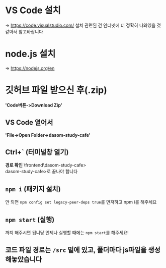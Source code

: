 # VS Code 설치
=> https://code.visualstudio.com/
설치 관련된 건 인터넷에 더 정확히 나와있을 것 같아서 참고바랍니다

# node.js 설치
=> https://nodejs.org/en

# 깃허브 파일 받으신 후(.zip)
**'Code버튼->Download Zip'**

## VS Code 열어서 
**'File->Open Folder->dasom-study-cafe'**

## Ctrl+` (터미널창 열기)
**경로 확인** \frontend\dasom-study-cafe>\
dasom-study-cafe>로 끝나야 합니다

## `npm i`  (패키지 설치)
안 되면 `npm config set legacy-peer-deps true`를 먼저하고 npm i를 해주세요

## `npm start` (실행)
까지 해주시면 됩니당
언제나 실행할 때에는 `npm start`를 해주세요!

## 코드 파일 경로는 `/src` 밑에 있고, 폴더마다 js파일을 생성해놓았습니다
